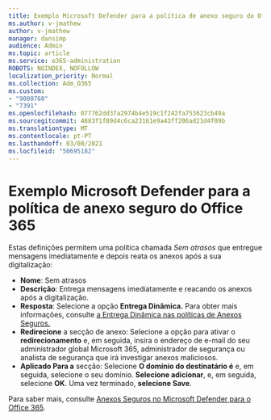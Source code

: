 ```yaml
---
title: Exemplo Microsoft Defender para a política de anexo seguro do Office 365
ms.author: v-jmathew
author: v-jmathew
manager: dansimp
audience: Admin
ms.topic: article
ms.service: o365-administration
ROBOTS: NOINDEX, NOFOLLOW
localization_priority: Normal
ms.collection: Adm_O365
ms.custom:
- "9000760"
- "7391"
ms.openlocfilehash: 077762dd37a2974b4e519c1f242fa753623cb49a
ms.sourcegitcommit: 4883f1f89d4c6ca23161e9a43ff206ad21d4f09b
ms.translationtype: MT
ms.contentlocale: pt-PT
ms.lasthandoff: 03/08/2021
ms.locfileid: "50695182"
---
```

# <a name="example-microsoft-defender-for-office-365-safe-attachment-policy"></a>Exemplo Microsoft Defender para a política de anexo seguro do Office 365

Estas definições permitem uma política chamada *Sem atrasos* que entregue mensagens imediatamente e depois reata os anexos após a sua digitalização:

- **Nome**: Sem atrasos
- **Descrição**: Entrega mensagens imediatamente e reacando os anexos após a digitalização.
- **Resposta**: Selecione a opção **Entrega Dinâmica.** Para obter mais informações, consulte [a Entrega Dinâmica nas políticas de Anexos Seguros.](https://go.microsoft.com/fwlink/?linkid=2092328)
- **Redirecione** a secção de anexo: Selecione a opção para ativar o **redirecionamento** e, em seguida, insira o endereço de e-mail do seu administrador global Microsoft 365, administrador de segurança ou analista de segurança que irá investigar anexos maliciosos.
- **Aplicado Para a** secção: Selecione **O domínio do destinatário é** e, em seguida, selecione o seu domínio. **Selecione adicionar**, e, em seguida, selecione **OK**. Uma vez terminado, **selecione Save**.

Para saber mais, consulte [Anexos Seguros no Microsoft Defender para o Office 365](https://go.microsoft.com/fwlink/?linkid=2092213).
